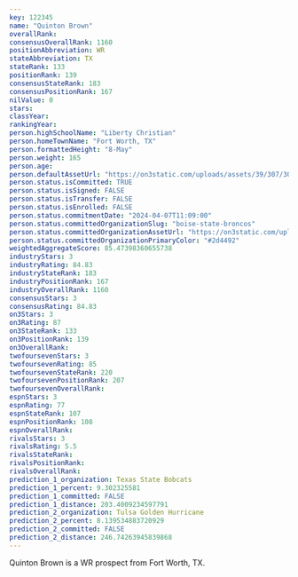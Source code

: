 ```yaml
---
key: 122345
name: "Quinton Brown"
overallRank: 
consensusOverallRank: 1160
positionAbbreviation: WR
stateAbbreviation: TX
stateRank: 133
positionRank: 139
consensusStateRank: 183
consensusPositionRank: 167
nilValue: 0
stars: 
classYear: 
rankingYear: 
person.highSchoolName: "Liberty Christian"
person.homeTownName: "Fort Worth, TX"
person.formattedHeight: "8-May"
person.weight: 165
person.age: 
person.defaultAssetUrl: "https://on3static.com/uploads/assets/39/307/307039.jpeg"
person.status.isCommitted: TRUE
person.status.isSigned: FALSE
person.status.isTransfer: FALSE
person.status.isEnrolled: FALSE
person.status.commitmentDate: "2024-04-07T11:09:00"
person.status.committedOrganizationSlug: "boise-state-broncos"
person.status.committedOrganizationAssetUrl: "https://on3static.com/uploads/assets/838/149/149838.svg"
person.status.committedOrganizationPrimaryColor: "#2d4492"
weightedAggregateScore: 85.47398360655738
industryStars: 3
industryRating: 84.83
industryStateRank: 183
industryPositionRank: 167
industryOverallRank: 1160
consensusStars: 3
consensusRating: 84.83
on3Stars: 3
on3Rating: 87
on3StateRank: 133
on3PositionRank: 139
on3OverallRank: 
twofoursevenStars: 3
twofoursevenRating: 85
twofoursevenStateRank: 220
twofoursevenPositionRank: 207
twofoursevenOverallRank: 
espnStars: 3
espnRating: 77
espnStateRank: 107
espnPositionRank: 108
espnOverallRank: 
rivalsStars: 3
rivalsRating: 5.5
rivalsStateRank: 
rivalsPositionRank: 
rivalsOverallRank: 
prediction_1_organization: Texas State Bobcats
prediction_1_percent: 9.302325581
prediction_1_committed: FALSE
prediction_1_distance: 203.4009234597791
prediction_2_organization: Tulsa Golden Hurricane
prediction_2_percent: 8.139534883720929
prediction_2_committed: FALSE
prediction_2_distance: 246.74263945839868
---
```

Quinton Brown is a WR prospect from Fort Worth, TX.